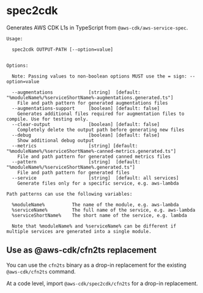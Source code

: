 # spec2cdk

Generates AWS CDK L1s in TypeScript from `@aws-cdk/aws-service-spec`.

```console
Usage:

  spec2cdk OUTPUT-PATH [--option=value]


Options:

  Note: Passing values to non-boolean options MUST use the = sign: --option=value

  --augmentations             [string]  [default: "%moduleName%/%serviceShortName%-augmentations.generated.ts"]
    File and path pattern for generated augmentations files 
  --augmentations-support     [boolean] [default: false] 
    Generates additional files required for augmentation files to compile. Use for testing only.
  --clear-output              [boolean] [default: false] 
    Completely delete the output path before generating new files
  --debug                     [boolean] [default: false] 
    Show additional debug output
  --metrics                   [string] [default: "%moduleName%/%serviceShortName%-canned-metrics.generated.ts"]
    File and path pattern for generated canned metrics files 
  --pattern                   [string]  [default: "%moduleName%/%serviceShortName%.generated.ts"]
    File and path pattern for generated files
  --service                   [string]  [default: all services]
    Generate files only for a specific service, e.g. aws-lambda

Path patterns can use the following variables:

  %moduleName%          The name of the module, e.g. aws-lambda
  %serviceName%         The full name of the service, e.g. aws-lambda
  %serviceShortName%    The short name of the service, e.g. lambda

  Note that %moduleName% and %serviceName% can be different if multiple services are generated into a single module.

```

## Use as @aws-cdk/cfn2ts replacement

You can use the `cfn2ts` binary as a drop-in replacement for the existing `@aws-cdk/cfn2ts` command.

At a code level, import `@aws-cdk/spec2cdk/cfn2ts` for a drop-in replacement.
